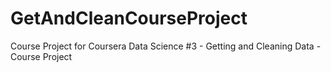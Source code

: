 # GetAndCleanCourseProject
Course Project for Coursera Data Science #3 - Getting and Cleaning Data - Course Project
